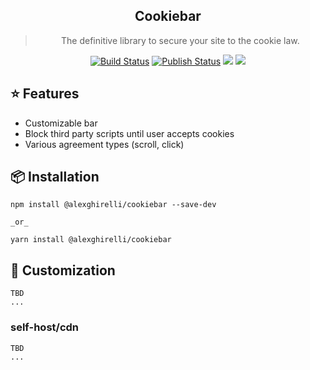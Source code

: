  <div align="center">
  <h2>Cookiebar</h2>
  <blockquote>The definitive library to secure your site to the cookie law.</blockquote>
  <a href="https://github.com/alexghirelli/cookiebar/actions"><img alt="Build Status" src="https://github.com/alexghirelli/cookiebar/workflows/Build/badge.svg?color=green" /></a> <a href="https://github.com/alexghirelli/cookiebar/actions"> <img alt="Publish Status" src="https://github.com/alexghirelli/cookiebar/workflows/Publish/badge.svg?color=green" /></a> <img src="https://img.shields.io/david/alexghirelli/cookiebar.svg" /> <a href="https://david-dm.org/alexghirelli/cookiebar?type=dev"><img src="https://img.shields.io/david/dev/hodgef/js-library-boilerplate.svg" /></a>
</div>


## ⭐️ Features

- Customizable bar
- Block third party scripts until user accepts cookies
- Various agreement types (scroll, click)

## 📦 Installation

```
npm install @alexghirelli/cookiebar --save-dev

_or_

yarn install @alexghirelli/cookiebar
```

## 💎 Customization

```
TBD
...
```

### self-host/cdn
```
TBD
...
```
